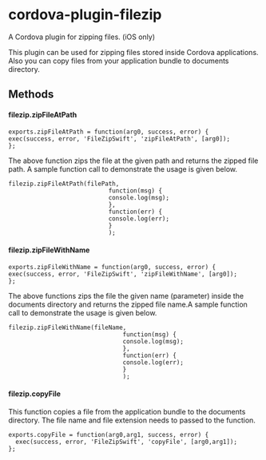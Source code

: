 # cordova-plugin-filezip
A Cordova plugin for zipping files. (iOS only)

This plugin can be used for zipping files stored inside Cordova applications. Also you can copy files from your application bundle to documents directory.


## Methods

#### filezip.zipFileAtPath

```
exports.zipFileAtPath = function(arg0, success, error) {
exec(success, error, 'FileZipSwift', 'zipFileAtPath', [arg0]);
};
```

The above function zips the file at the given path and returns the zipped file path. A sample function call to demonstrate the usage is given below.

```
filezip.zipFileAtPath(filePath,
                            function(msg) {
                            console.log(msg);
                            },
                            function(err) {
                            console.log(err);
                            }
                            );

```


#### filezip.zipFileWithName
 
 ```
 exports.zipFileWithName = function(arg0, success, error) {
exec(success, error, 'FileZipSwift', 'zipFileWithName', [arg0]);
};

 ```
 
The above functions zips the file the given name (parameter) inside the documents directory and returns the zipped file name.A sample function call to demonstrate the usage is given below.

```
filezip.zipFileWithName(fileName,
                                function(msg) {
                                console.log(msg);
                                },
                                function(err) {
                                console.log(err);
                                }
                                );
```
 
 #### filezip.copyFile
 
This function copies a file from the application bundle to the documents directory. The file name and file extension needs to passed to the function.

```
exports.copyFile = function(arg0,arg1, success, error) {
  exec(success, error, 'FileZipSwift', 'copyFile', [arg0,arg1]);
};
```
                            
     
     
